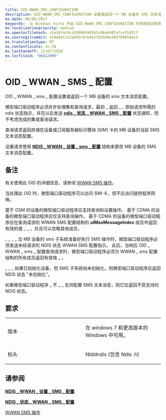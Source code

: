```yaml
---
title: OID_WWAN_SMS_CONFIGURATION
description: OID_WWAN_SMS_CONFIGURATION 设置或返回一个 MB 设备的 SMS 文本消息配置。
ms.date: 08/08/2017
keywords: -从 Windows Vista 开始 OID_WWAN_SMS_CONFIGURATION 的网络驱动程序
ms.localizationpriority: medium
ms.openlocfilehash: cba18f4c0c428906998563c06a440fafcef5d51f
ms.sourcegitcommit: 418e6617e2a695c9cb4b37b5b60e264760858acd
ms.translationtype: MT
ms.contentlocale: zh-CN
ms.lasthandoff: 12/07/2020
ms.locfileid: "96812909"
---
```

# <a name="oid_wwan_sms_configuration"></a>OID \_ WWAN \_ SMS \_ 配置


OID \_ WWAN \_ sms \_ 配置设置或返回一个 MB 设备的 sms 文本消息配置。

微型端口驱动程序必须异步处理集和查询请求，最初 \_ 返回 \_ \_ 原始请求所需的 ndis 状态指示，并在以后发送 [**ndis \_ 状态 \_ WWAN \_ SMS \_ 配置**](ndis-status-wwan-sms-configuration.md) 状态通知，而不考虑完成的集或查询请求。

查询请求返回存储在设备或订阅服务器标识模块 (SIM) 卡的 MB 设备的当前 SMS 文本消息配置。

设置请求使用 [**NDIS \_ WWAN \_ 设置 \_ sms \_ 配置**](/windows-hardware/drivers/ddi/ndiswwan/ns-ndiswwan-_ndis_wwan_set_sms_configuration) 结构来更改 MB 设备的 SMS 文本消息配置。

<a name="remarks"></a>备注
-------

有关使用此 OID 的详细信息，请参阅 [WWAN SMS 操作](./mb-sms-operations.md)。

当处理此 OID 时，微型端口驱动程序可以访问 SIM 卡，但不应访问提供程序网络。

基于 GSM 的设备的微型端口驱动程序应支持查询和设置操作。 基于 CDMA 的设备的微型端口驱动程序应仅支持查询操作。 基于 CDMA 的设备的微型端口驱动程序应在查询请求的 WWAN SMS 配置结构的 **ulMaxMessageIndex** 成员中返回有效的值 \_ \_ ，并且可以忽略其他成员。

\_ \_ \_ \_ 当 MB 设备的 sms 子系统准备好执行 SMS 操作时，微型端口驱动程序必须发送未经请求的 NDIS 状态 WWAN SMS 配置指示。 此后，当响应 OID \_ WWAN \_ sms \_ 配置查询请求时，微型端口驱动程序必须为 WWAN \_ sms 配置结构的所有成员返回有效值 \_ 。

\_ \_ \_ 如果已初始化设备，但 SMS 子系统尚未初始化，则微型端口驱动程序应返回 NDIS 状态 "未初始化"。

如果微型端口驱动程序 \_ 不 \_ \_ 支持配置 SMS 文本消息，则它应返回不受支持的 NDIS 状态。

<a name="requirements"></a>要求
------------

<table>
<colgroup>
<col width="50%" />
<col width="50%" />
</colgroup>
<tbody>
<tr class="odd">
<td><p>版本</p></td>
<td><p>在 windows 7 和更高版本的 Windows 中可用。</p></td>
</tr>
<tr class="even">
<td><p>标头</p></td>
<td>Ntddndis (包含 Ndis .h) </td>
</tr>
</tbody>
</table>

## <a name="see-also"></a>请参阅


[**NDIS \_ WWAN \_ 设置 \_ SMS \_ 配置**](/windows-hardware/drivers/ddi/ndiswwan/ns-ndiswwan-_ndis_wwan_set_sms_configuration)

[**NDIS \_ 状态 \_ WWAN \_ SMS \_ 配置**](ndis-status-wwan-sms-configuration.md)

[WWAN SMS 操作](./mb-sms-operations.md)

 

